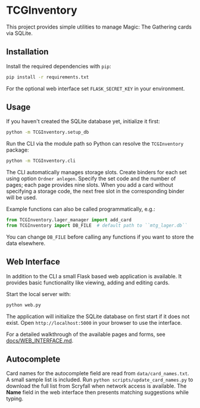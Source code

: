 # TCGInventory

This project provides simple utilities to manage Magic: The Gathering cards via
SQLite.

## Installation

Install the required dependencies with ``pip``:

```bash
pip install -r requirements.txt
```

For the optional web interface set ``FLASK_SECRET_KEY`` in your environment.

## Usage

If you haven't created the SQLite database yet, initialize it first:

```bash
python -m TCGInventory.setup_db
```

Run the CLI via the module path so Python can resolve the ``TCGInventory`` package:

```bash
python -m TCGInventory.cli
```

The CLI automatically manages storage slots.  Create binders for each set using
option ``Ordner anlegen``.  Specify the set code and the number of pages; each
page provides nine slots.  When you add a card without specifying a storage
code, the next free slot in the corresponding binder will be used.



Example functions can also be called programmatically, e.g.:

```python
from TCGInventory.lager_manager import add_card
from TCGInventory import DB_FILE  # default path to ``mtg_lager.db``
```

You can change ``DB_FILE`` before calling any functions if you want to store the
data elsewhere.

## Web Interface

In addition to the CLI a small Flask based web application is available.  It
provides basic functionality like viewing, adding and editing cards.

Start the local server with:

```bash
python web.py
```

The application will initialize the SQLite database on first start if it does
not exist.  Open ``http://localhost:5000`` in your browser to use the
interface.

For a detailed walkthrough of the available pages and forms, see [docs/WEB_INTERFACE.md](docs/WEB_INTERFACE.md).

## Autocomplete

Card names for the autocomplete field are read from ``data/card_names.txt``. A small
sample list is included.  Run ``python scripts/update_card_names.py`` to download the
full list from Scryfall when network access is available.  The **Name** field in the
web interface then presents matching suggestions while typing.

